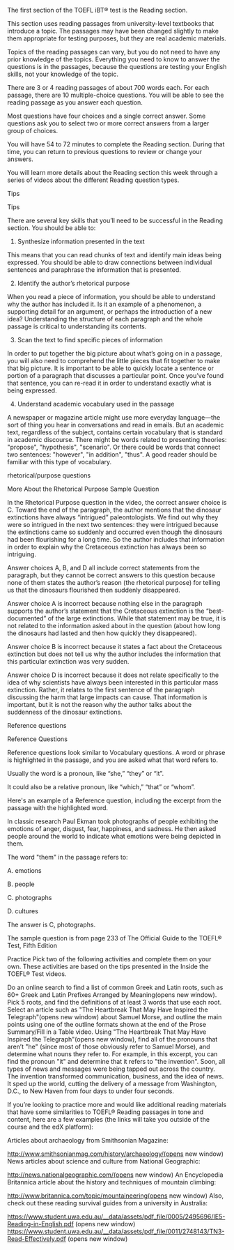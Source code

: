 The first section of the TOEFL iBT®  test is the Reading section.

This section uses reading passages from university-level textbooks that introduce a topic. The passages may have been changed slightly to make them appropriate for testing purposes, but they are real academic materials.

Topics of the reading passages can vary, but you do not need to have any prior knowledge of the topics. Everything you need to know to answer the questions is in the passages, because the questions are testing your English skills, not your knowledge of the topic.

There are 3 or 4 reading passages of about 700 words each. For each passage, there are 10 multiple-choice questions. You will be able to see the reading passage as you answer each question.

Most questions have four choices and a single correct answer. Some questions ask you to select two or more correct answers from a larger group of choices.

You will have 54 to 72 minutes to complete the Reading section. During that time, you can return to previous questions to review or change your answers.

You will learn more details about the Reading section this week through a series of videos about the different Reading question types.

Tips

Tips

There are several key skills that you’ll need to be successful in the Reading section. You should be able to: 

1.  Synthesize information presented in the text 

This means that you can read chunks of text and identify main ideas being expressed. You should be able to draw connections between individual sentences and paraphrase the information that is presented.

2.  Identify the author’s rhetorical purpose

When you read a piece of information, you should be able to understand why the author has included it. Is it an example of a phenomenon, a supporting detail for an argument, or perhaps the introduction of a new idea? Understanding the structure of each paragraph and the whole passage is critical to understanding its contents. 

3.  Scan the text to find specific pieces of information

In order to put together the big picture about what’s going on in a passage, you will also need to comprehend the little pieces that fit together to make that big picture. It is important to be able to quickly locate a sentence or portion of a paragraph that discusses a particular point. Once you’ve found that sentence, you can re-read it in order to understand exactly what is being expressed.

4.  Understand academic vocabulary used in the passage

A newspaper or magazine article might use more everyday language—the sort of thing you hear in conversations and read in emails. But an academic text, regardless of the subject, contains certain vocabulary that is standard in academic discourse. There might be words related to presenting theories: "propose", "hypothesis", "scenario". Or there could be words that connect two sentences: "however", "in addition", "thus". A good reader should be familiar with this type of vocabulary.

rhetorical/purpose questions

More About the Rhetorical Purpose Sample Question


In the Rhetorical Purpose question in the video, the correct answer choice is C. Toward the end of the paragraph, the author mentions that the dinosaur extinctions have always “intrigued” paleontologists. We find out why they were so intrigued in the next two sentences: they were intrigued because the extinctions came so suddenly and occurred even though the dinosaurs had been flourishing for a long time. So the author includes that information in order to explain why the Cretaceous extinction has always been so intriguing.

Answer choices A, B, and D all include correct statements from the paragraph, but they cannot be correct answers to this question because none of them states the author’s reason (the rhetorical purpose) for telling us that the dinosaurs flourished then suddenly disappeared.

Answer choice A is incorrect because nothing else in the paragraph supports the author’s statement that the Cretaceous extinction is the “best-documented” of the large extinctions. While that statement may be true, it is not related to the information asked about in the question (about how long the dinosaurs had lasted and then how quickly they disappeared).

Answer choice B is incorrect because it states a fact about the Cretaceous extinction but does not tell us why the author includes the information that this particular extinction was very sudden.

Answer choice D is incorrect because it does not relate specifically to the idea of why scientists have always been interested in this particular mass extinction. Rather, it relates to the first sentence of the paragraph discussing the harm that large impacts can cause. That information is important, but it is not the reason why the author talks about the suddenness of the dinosaur extinctions.

Reference questions

Reference Questions


Reference questions look similar to Vocabulary questions. A word or phrase is highlighted in the passage, and you are asked what that word refers to.

Usually the word is a pronoun, like “she,” “they” or “it”.

It could also be a relative pronoun, like “which,” “that” or “whom”.

Here's an example of a Reference question, including the excerpt from the passage with the highlighted word.

In classic research Paul Ekman took photographs of people exhibiting the emotions of anger, disgust, fear, happiness, and sadness. He then asked people around the world to indicate what emotions were being depicted in them.


The word "them" in the passage refers to:

A.   emotions

B.    people

C.   photographs

D.   cultures

The answer is C, photographs.


The sample question is from page 233 of The Official Guide to the TOEFL® Test, Fifth Edition



Practice
Pick two of the following activities and complete them on your own. These activities are based on the tips presented in the Inside the TOEFL® Test videos.

Do an online search to find a list of common Greek and Latin roots, such as 60+ Greek and Latin Prefixes Arranged by Meaning(opens new window). Pick 5 roots, and find the definitions of at least 3 words that use each root.
Select an article such as "The Heartbreak That May Have Inspired the Telegraph"(opens new window) about Samuel Morse, and outline the main points using one of the outline formats shown at the end of the Prose Summary/Fill in a Table video.
Using "The Heartbreak That May Have Inspired the Telegraph"(opens new window), find all of the pronouns that aren’t "he" (since most of those obviously refer to Samuel Morse), and determine what nouns they refer to. For example, in this excerpt, you can find the pronoun "it" and determine that it refers to "the invention".
Soon, all types of news and messages were being tapped out across the country. The invention transformed communication, business, and the idea of news. It sped up the world, cutting the delivery of a message from Washington, D.C., to New Haven from four days to under four seconds.

If you’re looking to practice more and would like additional reading materials that have some similarities to TOEFL® Reading passages in tone and content, here are a few examples (the links will take you outside of the course and the edX platform): 

Articles about archaeology from Smithsonian Magazine:

http://www.smithsonianmag.com/history/archaeology/(opens new window)
News articles about science and culture from National Geographic:

http://news.nationalgeographic.com/(opens new window)
An Encyclopedia Britannica article about the history and techniques of mountain climbing:

http://www.britannica.com/topic/mountaineering(opens new window)
Also, check out these reading survival guides from a university in Australia:

https://www.student.uwa.edu.au/__data/assets/pdf_file/0005/2495696/IE5-Reading-in-English.pdf
(opens new window)
https://www.student.uwa.edu.au/__data/assets/pdf_file/0011/2748143/TN3-Read-Effectively.pdf
(opens new window)
